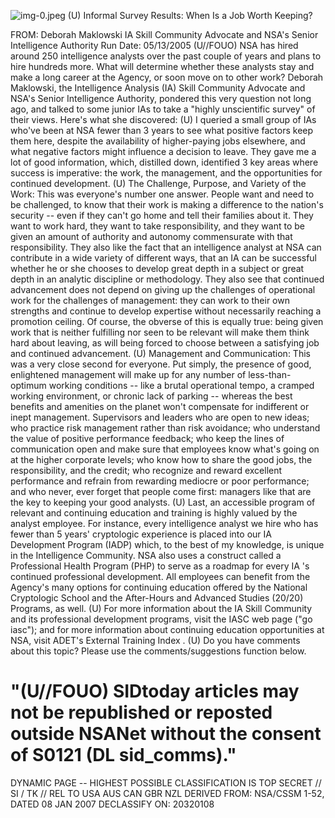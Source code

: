 ![img-0.jpeg](img-0.jpeg)
(U) Informal Survey Results: When Is a Job Worth Keeping?

FROM: Deborah Maklowski
IA Skill Community Advocate and NSA's Senior Intelligence Authority Run Date: 05/13/2005
(U//FOUO) NSA has hired around 250 intelligence analysts over the past couple of years and plans to hire hundreds more. What will determine whether these analysts stay and make a long career at the Agency, or soon move on to other work? Deborah Maklowski, the Intelligence Analysis (IA) Skill Community Advocate and NSA's Senior Intelligence Authority, pondered this very question not long ago, and talked to some junior IAs to take a "highly unscientific survey" of their views. Here's what she discovered:
(U) I queried a small group of IAs who've been at NSA fewer than 3 years to see what positive factors keep them here, despite the availability of higher-paying jobs elsewhere, and what negative factors might influence a decision to leave. They gave me a lot of good information, which, distilled down, identified 3 key areas where success is imperative: the work, the management, and the opportunities for continued development.
(U) The Challenge, Purpose, and Variety of the Work: This was everyone's number one answer. People want and need to be challenged, to know that their work is making a difference to the nation's security -- even if they can't go home and tell their families about it. They want to work hard, they want to take responsibility, and they want to be given an amount of authority and autonomy commensurate with that responsibility. They also like the fact that an intelligence analyst at NSA can contribute in a wide variety of different ways, that an IA can be successful whether he or she chooses to develop great depth in a subject or great depth in an analytic discipline or methodology. They also see that continued advancement does not depend on giving up the challenges of operational work for the challenges of management: they can work to their own strengths and continue to develop expertise without necessarily reaching a promotion ceiling. Of course, the obverse of this is equally true: being given work that is neither fulfilling nor seen to be relevant will make them think hard about leaving, as will being forced to choose between a satisfying job and continued advancement.
(U) Management and Communication: This was a very close second for everyone. Put simply, the presence of good, enlightened management will make up for any number of less-than-optimum working conditions -- like a brutal operational tempo, a cramped working environment, or chronic lack of parking -- whereas the best benefits and amenities on the planet won't compensate for indifferent or inept management. Supervisors and leaders who are open to new ideas; who practice risk management rather than risk avoidance; who understand the value of positive performance feedback; who keep the lines of communication open and make sure that employees know what's going on at the higher corporate levels; who know how to share the good jobs, the responsibility, and the credit; who recognize and reward excellent performance and refrain from rewarding mediocre or poor performance; and who never, ever forget that people come first: managers like that are the key to keeping your good analysts.
(U) Last, an accessible program of relevant and continuing education and training is highly valued by the analyst employee. For instance, every intelligence analyst we hire who has fewer than 5 years' cryptologic experience is placed into our IA Development Program (IADP) which, to the best of my knowledge, is unique in the Intelligence Community. NSA also uses a construct called a Professional Health Program (PHP) to serve as a roadmap for every IA 's continued professional development. All employees can benefit from the Agency's many options for continuing education offered by the National Cryptologic School and the After-Hours and Advanced Studies (20/20) Programs, as well.
(U) For more information about the IA Skill Community and its professional development programs, visit the IASC web page ("go iasc"); and for more information about continuing
education opportunities at NSA, visit ADET's External Training Index .
(U) Do you have comments about this topic? Please use the comments/suggestions function below.

# "(U//FOUO) SIDtoday articles may not be republished or reposted outside NSANet without the consent of S0121 (DL sid_comms)." 

DYNAMIC PAGE -- HIGHEST POSSIBLE CLASSIFICATION IS
TOP SECRET // SI / TK // REL TO USA AUS CAN GBR NZL
DERIVED FROM: NSA/CSSM 1-52, DATED 08 JAN 2007 DECLASSIFY ON: 20320108
